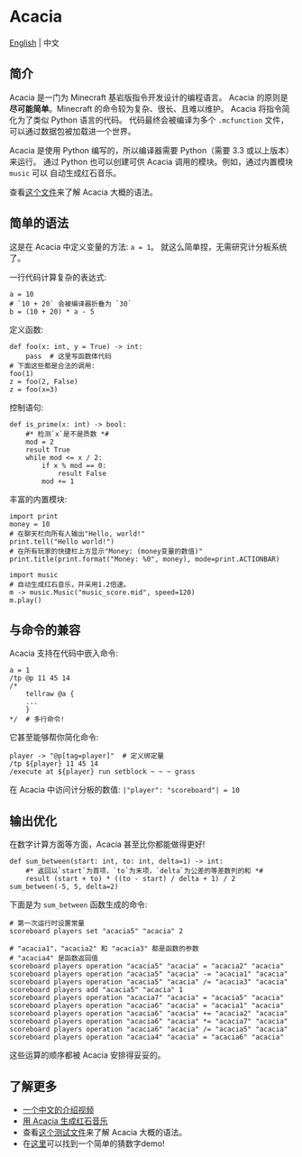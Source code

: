 # Acacia
[English](README.md) | 中文

## 简介
Acacia 是一门为 Minecraft 基岩版指令开发设计的编程语言。
Acacia 的原则是**尽可能简单**。Minecraft 的命令较为复杂、很长、且难以维护。
Acacia 将指令简化为了类似 Python 语言的代码。
代码最终会被编译为多个 `.mcfunction` 文件，可以通过数据包被加载进一个世界。

Acacia 是使用 Python 编写的，所以编译器需要 Python（需要 3.3 或以上版本）来运行。
通过 Python 也可以创建可供 Acacia 调用的模块。例如，通过内置模块 `music` 可以
自动生成红石音乐。

查看[这个文件](test/brief.aca)来了解 Acacia 大概的语法。

## 简单的语法
这是在 Acacia 中定义变量的方法: `a = 1`。
就这么简单捏，无需研究计分板系统了。

一行代码计算复杂的表达式:
```
a = 10
# `10 + 20` 会被编译器折叠为 `30`
b = (10 + 20) * a - 5
```

定义函数:
```
def foo(x: int, y = True) -> int:
    pass  # 这里写函数体代码
# 下面这些都是合法的调用:
foo(1)
z = foo(2, False)
z = foo(x=3)
```

控制语句:
```
def is_prime(x: int) -> bool:
    #* 检测`x`是不是质数 *#
    mod = 2
    result True
    while mod <= x / 2:
        if x % mod == 0:
            result False
        mod += 1
```

丰富的内置模块:
```
import print
money = 10
# 在聊天栏向所有人输出"Hello, world!"
print.tell("Hello world!")
# 在所有玩家的快捷栏上方显示"Money: (money变量的数值)"
print.title(print.format("Money: %0", money), mode=print.ACTIONBAR)
```
```
import music
# 自动生成红石音乐，并采用1.2倍速。
m -> music.Music("music_score.mid", speed=120)
m.play()
```

## 与命令的兼容
Acacia 支持在代码中嵌入命令:
```
a = 1
/tp @p 11 45 14
/*
    tellraw @a {
    ...
    }
*/  # 多行命令!
```

它甚至能够帮你简化命令:
```
player -> "@p[tag=player]"  # 定义绑定量
/tp ${player} 11 45 14
/execute at ${player} run setblock ~ ~ ~ grass
```

在 Acacia 中访问计分板的数值: `|"player": "scoreboard"| = 10`

## 输出优化
在数字计算方面等方面，Acacia 甚至比你都能做得更好!
```
def sum_between(start: int, to: int, delta=1) -> int:
    #* 返回以`start`为首项，`to`为末项，`delta`为公差的等差数列的和 *#
    result (start + to) * ((to - start) / delta + 1) / 2
sum_between(-5, 5, delta=2)
```

下面是为 `sum_between` 函数生成的命令:
```mcfunction
# 第一次运行时设置常量
scoreboard players set "acacia5" "acacia" 2
```
```mcfunction
# "acacia1"，"acacia2" 和 "acacia3" 都是函数的参数
# "acacia4" 是函数返回值
scoreboard players operation "acacia5" "acacia" = "acacia2" "acacia"
scoreboard players operation "acacia5" "acacia" -= "acacia1" "acacia"
scoreboard players operation "acacia5" "acacia" /= "acacia3" "acacia"
scoreboard players add "acacia5" "acacia" 1
scoreboard players operation "acacia7" "acacia" = "acacia5" "acacia"
scoreboard players operation "acacia6" "acacia" = "acacia1" "acacia"
scoreboard players operation "acacia6" "acacia" += "acacia2" "acacia"
scoreboard players operation "acacia6" "acacia" *= "acacia7" "acacia"
scoreboard players operation "acacia6" "acacia" /= "acacia5" "acacia"
scoreboard players operation "acacia4" "acacia" = "acacia6" "acacia"
```
这些运算的顺序都被 Acacia 安排得妥妥的。

## 了解更多
- [一个中文的介绍视频](https://www.bilibili.com/video/BV1uR4y167w9)
- [用 Acacia 生成红石音乐](https://www.bilibili.com/video/BV1f24y1L7DB)
- 查看[这个测试文件](test/brief.aca)来了解 Acacia 大概的语法。
- 在[这里](test/demo/numguess.aca)可以找到一个简单的猜数字demo!
